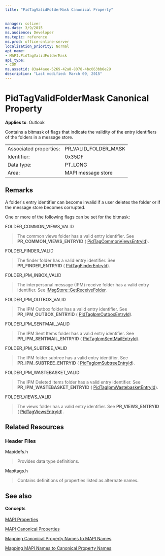 ```yaml
---
title: "PidTagValidFolderMask Canonical Property"
 
 
manager: soliver
ms.date: 3/9/2015
ms.audience: Developer
ms.topic: reference
ms.prod: office-online-server
localization_priority: Normal
api_name:
- MAPI.PidTagValidFolderMask
api_type:
- COM
ms.assetid: 83a44aee-5269-42a8-8078-4bc063bb6e29
description: "Last modified: March 09, 2015"
---
```


# PidTagValidFolderMask Canonical Property

  
  
**Applies to**: Outlook 
  
Contains a bitmask of flags that indicate the validity of the entry identifiers of the folders in a message store.
  
|||
|:-----|:-----|
|Associated properties:  <br/> |PR_VALID_FOLDER_MASK  <br/> |
|Identifier:  <br/> |0x35DF  <br/> |
|Data type:  <br/> |PT_LONG  <br/> |
|Area:  <br/> |MAPI message store  <br/> |
   
## Remarks

A folder's entry identifier can become invalid if a user deletes the folder or if the message store becomes corrupted.
  
One or more of the following flags can be set for the bitmask: 
  
FOLDER_COMMON_VIEWS_VALID 
  
> The common views folder has a valid entry identifier. See **PR_COMMON_VIEWS_ENTRYID** ( [PidTagCommonViewsEntryId](pidtagcommonviewsentryid-canonical-property.md)).
    
FOLDER_FINDER_VALID 
  
> The finder folder has a valid entry identifier. See **PR_FINDER_ENTRYID** ( [PidTagFinderEntryId](pidtagfinderentryid-canonical-property.md)). 
    
FOLDER_IPM_INBOX_VALID 
  
> The interpersonal message (IPM) receive folder has a valid entry identifier. See [IMsgStore::GetReceiveFolder](imsgstore-getreceivefolder.md). 
    
FOLDER_IPM_OUTBOX_VALID 
  
> The IPM Outbox folder has a valid entry identifier. See **PR_IPM_OUTBOX_ENTRYID** ( [PidTagIpmOutboxEntryId](pidtagipmoutboxentryid-canonical-property.md)). 
    
FOLDER_IPM_SENTMAIL_VALID 
  
> The IPM Sent Items folder has a valid entry identifier. See **PR_IPM_SENTMAIL_ENTRYID** ( [PidTagIpmSentMailEntryId](pidtagipmsentmailentryid-canonical-property.md)).
    
FOLDER_IPM_SUBTREE_VALID 
  
> The IPM folder subtree has a valid entry identifier. See **PR_IPM_SUBTREE_ENTRYID** ( [PidTagIpmSubtreeEntryId](pidtagipmsubtreeentryid-canonical-property.md)).
    
FOLDER_IPM_WASTEBASKET_VALID 
  
> The IPM Deleted Items folder has a valid entry identifier. See **PR_IPM_WASTEBASKET_ENTRYID** ( [PidTagIpmWastebasketEntryId](pidtagipmwastebasketentryid-canonical-property.md)).
    
FOLDER_VIEWS_VALID 
  
> The views folder has a valid entry identifier. See **PR_VIEWS_ENTRYID** ( [PidTagViewsEntryId](pidtagviewsentryid-canonical-property.md)).
    
## Related Resources

### Header Files

Mapidefs.h
  
> Provides data type definitions.
    
Mapitags.h
  
> Contains definitions of properties listed as alternate names.
    
## See also

#### Concepts

[MAPI Properties](mapi-properties.md)
  
[MAPI Canonical Properties](mapi-canonical-properties.md)
  
[Mapping Canonical Property Names to MAPI Names](mapping-canonical-property-names-to-mapi-names.md)
  
[Mapping MAPI Names to Canonical Property Names](mapping-mapi-names-to-canonical-property-names.md)

